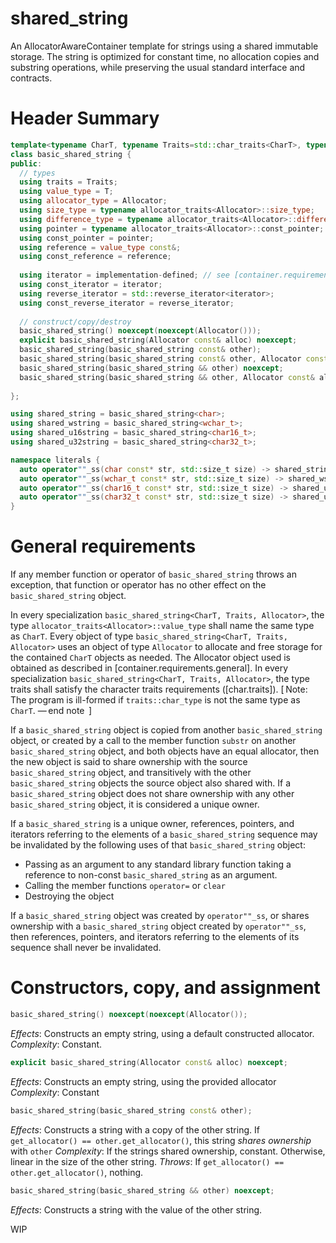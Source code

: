 # shared_string

An AllocatorAwareContainer template for strings using a shared immutable storage. The string is optimized for constant time, no allocation copies and substring operations, while preserving the usual standard interface and contracts.

# Header Summary

```c++
template<typename CharT, typename Traits=std::char_traits<CharT>, typename Allocator=std::allocator<Chart>>
class basic_shared_string {
public:
  // types
  using traits = Traits;
  using value_type = T;
  using allocator_type = Allocator;
  using size_type = typename allocator_traits<Allocator>::size_type;
  using difference_type = typename allocator_traits<Allocator>::difference_type;
  using pointer = typename allocator_traits<Allocator>::const_pointer;
  using const_pointer = pointer;
  using reference = value_type const&;
  using const_reference = reference;
 
  using iterator = implementation-defined; // see [container.requirements]
  using const_iterator = iterator;
  using reverse_iterator = std::reverse_iterator<iterator>;
  using const_reverse_iterator = reverse_iterator;
  
  // construct/copy/destroy
  basic_shared_string() noexcept(noexcept(Allocator()));
  explicit basic_shared_string(Allocator const& alloc) noexcept;
  basic_shared_string(basic_shared_string const& other);
  basic_shared_string(basic_shared_string const& other, Allocator const& alloc);
  basic_shared_string(basic_shared_string && other) noexcept;
  basic_shared_string(basic_shared_string && other, Allocator const& alloc);
  
};

using shared_string = basic_shared_string<char>;
using shared_wstring = basic_shared_string<wchar_t>;
using shared_u16string = basic_shared_string<char16_t>;
using shared_u32string = basic_shared_string<char32_t>;

namespace literals {
  auto operator""_ss(char const* str, std::size_t size) -> shared_string;
  auto operator""_ss(wchar_t const* str, std::size_t size) -> shared_wstring;
  auto operator""_ss(char16_t const* str, std::size_t size) -> shared_u16string;
  auto operator""_ss(char32_t const* str, std::size_t size) -> shared_u32string;
}

```

# General requirements

If any member function or operator of `basic_shared_string` throws an exception, that function or operator has no other effect on the `basic_shared_string` object.

In every specialization `basic_shared_string<CharT, Traits, Allocator>`, the type `allocator_traits<Allocator>::value_type` shall name the same type as `CharT`.
Every object of type `basic_shared_string<CharT, Traits, Allocator>` uses an object of type `Allocator` to allocate and free storage for the contained `CharT` objects as needed.
The Allocator object used is obtained as described in [container.requirements.general].
In every specialization `basic_shared_string<CharT, Traits, Allocator>`, the type traits shall satisfy the character traits requirements ([char.traits]).
[ Note: The program is ill-formed if `traits::char_type` is not the same type as `CharT`.
— end note
 ]

If a `basic_shared_string` object is copied from another `basic_shared_string` object, or created by a call to the member function `substr` on another `basic_shared_string` object, and both objects have an equal allocator, then the new object is said to share ownership with the source `basic_shared_string` object, and transitively with the other `basic_shared_string` objects the source object also shared with. If a `basic_shared_string` object does not share ownership with any other `basic_shared_string` object, it is considered a unique owner.

If a `basic_shared_string` is a unique owner, references, pointers, and iterators referring to the elements of a `basic_shared_string` sequence may be invalidated by the following uses of that `basic_shared_string` object:
  - Passing as an argument to any standard library function taking a reference to non-const `basic_shared_string` as an argument.
  - Calling the member functions `operator=` or `clear`
  - Destroying the object
  
If a `basic_shared_string` object was created by `operator""_ss`, or shares ownership with a `basic_shared_string` object created by `operator""_ss`, then references, pointers, and iterators referring to the elements of its sequence shall never be invalidated.

# Constructors, copy, and assignment

```c++
basic_shared_string() noexcept(noexcept(Allocator());
```
  _Effects_: Constructs an empty string, using a default constructed allocator.
  _Complexity_: Constant.
 
```c++
explicit basic_shared_string(Allocator const& alloc) noexcept;
```
  _Effects_: Constructs an empty string, using the provided allocator
  _Complexity_: Constant
  
```c++
basic_shared_string(basic_shared_string const& other);
```
  _Effects_: Constructs a string with a copy of the other string. If `get_allocator() == other.get_allocator()`, this string _shares ownership_ with `other`
  _Complexity_: If the strings shared ownership, constant. Otherwise, linear in the size of the other string.
  _Throws_: If `get_allocator() == other.get_allocator()`, nothing.
  
```c++
basic_shared_string(basic_shared_string && other) noexcept;
```
  _Effects_: Constructs a string with the value of the other string. 
  
WIP 

